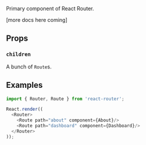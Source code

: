 Primary component of React Router.

[more docs here coming]

Props
-----

### `children`

A bunch of `Route`s.

Examples
--------

```js
import { Router, Route } from 'react-router';

React.render((
  <Router>
    <Route path="about" component={About}/>
    <Route path="dashboard" component={Dashboard}/>
  </Router>
));
```

